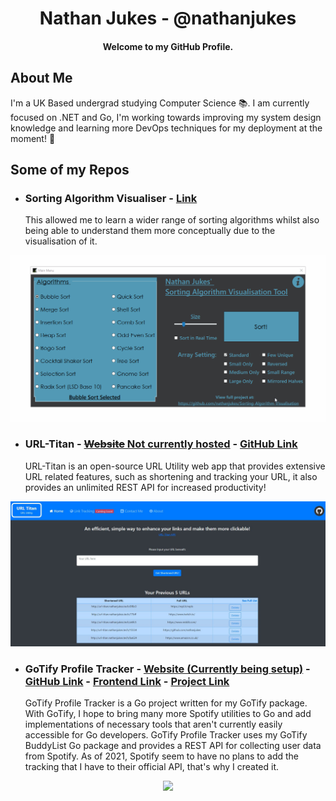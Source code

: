 <h1 align="center">
  Nathan Jukes - @nathanjukes
</h1>

<h4 align="center">Welcome to my GitHub Profile.</h4>


## About Me

I'm a UK Based undergrad studying Computer Science 📚. I am currently focused on .NET and Go, I'm working towards improving my system design knowledge and learning more DevOps techniques for my deployment at the moment! 🎯


## Some of my Repos

- ### **Sorting Algorithm Visualiser** - [Link](https://github.com/nathanjukes/Sorting-Algorithm-Visualisation-Tool)
  This allowed me to learn a wider range of sorting algorithms whilst also being able to understand them more conceptually due to the visualisation of it.

![Demo Gif](https://raw.githubusercontent.com/nathanjukes/nathanjukes/master/DemoRecordingCurrent.gif)

- ### **URL-Titan** - [<s>Website</s> Not currently hosted](http://url-titan.nathanjukes.tech) - [GitHub Link](https://github.com/nathanjukes/URL-Titan)
  URL-Titan is an open-source URL Utility web app that provides extensive URL related features, such as shortening and tracking your URL, it also provides an unlimited REST API for increased productivity!

<p align="center">
  <img src="https://raw.githubusercontent.com/nathanjukes/nathanjukes/master/Homepage.JPG">
</p>


- ### **GoTify Profile Tracker** - [Website (Currently being setup)]() - [GitHub Link](https://github.com/nathanjukes/GoTify-Profile-Tracker) - [Frontend Link](https://github.com/nathanjukes/GoTify-Profile-Tracker-Frontend) - [Project Link](https://github.com/users/nathanjukes/projects/1)
  GoTify Profile Tracker is a Go project written for my GoTify package. With GoTify, I hope to bring many more Spotify utilities to Go and add implementations of necessary tools that aren't currently easily accessible for Go developers. GoTify Profile Tracker uses my GoTify BuddyList Go package and provides a REST API for collecting user data from Spotify. As of 2021, Spotify seem to have no plans to add the tracking that I have to their official API, that's why I created it.

<p align="center">
  <img src="https://github.com/nathanjukes/GoTify-Profile-Tracker-Frontend/blob/master/gotify-profile.gif">
</p>
